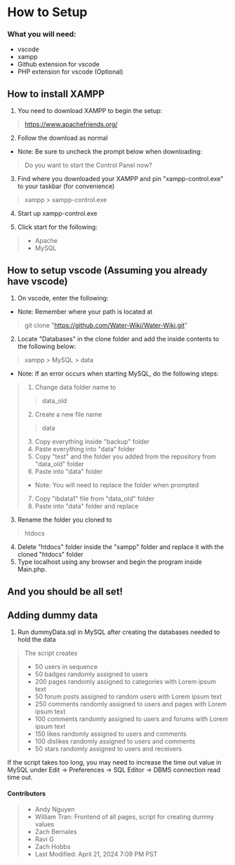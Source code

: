 # How to Setup

### What you will need:
- vscode
- xampp
- Github extension for vscode
- PHP extension for vscode (Optional)

## How to install XAMPP

1. You need to download XAMPP to begin the setup:

> https://www.apachefriends.org/

2. Follow the download as normal
- Note: Be sure to uncheck the prompt below when downloading:
> Do you want to start the Control Panel now?

3. Find where you downloaded your XAMPP and pin "xampp-control.exe" to your taskbar (for convenience)
> xampp > xampp-control.exe

4. Start up xampp-control.exe

5. Click start for the following:
> - Apache
> - MySQL

## How to setup vscode (Assuming you already have vscode)
1. On vscode, enter the following:
- Note: Remember where your path is located at
> git clone "https://github.com/Water-Wiki/Water-Wiki.git"

2. Locate "Databases" in the clone folder and add the inside contents to the following below:
> xampp > MySQL > data

- Note: If an error occurs when starting MySQL, do the following steps:
> 1. Change data folder name to
>> data_old
>
> 2. Create a new file name
>> data
>
> 3. Copy everything inside "backup" folder
> 4. Paste everything into "data" folder
> 5. Copy "test" and the folder you added from the repository from "data_old" folder
> 6. Paste into "data" folder
> - Note: You will need to replace the folder when prompted
> 7. Copy "ibdata1" file from "data_old" folder
> 8. Paste into "data" folder and replace

3. Rename the folder you cloned to
> htdocs

4. Delete "htdocs" folder inside the "xampp" folder and replace it with the cloned "htdocs" folder
5. Type localhost using any browser and begin the program inside Main.php.

## And you should be all set!

## Adding dummy data
1. Run dummyData.sql in MySQL after creating the databases needed to hold the data
> The script creates
>- 50 users in sequence
>- 50 badges randomly assigned to users
>- 200 pages randomly assigned to categories with Lorem ipsum text
>- 50 forum posts assigned to random users with Lorem ipsum text
>- 250 comments randomly assigned to users and pages with Lorem ipsum text
>- 100 comments randomly assigned to users and forums with Lorem ipsum text
>- 150 likes randomly assigned to users and comments
>- 100 dislikes randomly assigned to users and comments
>- 50 stars randomly assigned to users and receivers

If the script takes too long, you may need to increase the time out value in MySQL under Edit → Preferences → SQL Editor → DBMS connection read time out.

#### Contributors
>
> - Andy Nguyen
> - William Tran: Frontend of all pages, script for creating dummy values
> - Zach Bernales
> - Ravi G
> - Zach Hobbs
> - Last Modified: April 21, 2024 7:09 PM PST
